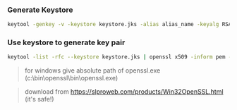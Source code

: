 ### Generate Keystore

```sh
keytool -genkey -v -keystore keystore.jks -alias alias_name -keyalg RSA -keysize 2048 -validity 10000
```

### Use keystore to generate key pair

```sh
keytool -list -rfc --keystore keystore.jks | openssl x509 -inform pem -pubkey -noout
```

> for windows give absolute path of openssl.exe (c:\bin\openssl\bin\openssl.exe)

> download from https://slproweb.com/products/Win32OpenSSL.html (it's safe!)
